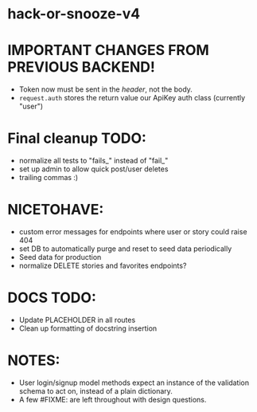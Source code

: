 # hack-or-snooze-v4

# IMPORTANT CHANGES FROM PREVIOUS BACKEND!

- Token now must be sent in the _header_, not the body.
- `request.auth` stores the return value our ApiKey auth class (currently
  "user")

# Final cleanup TODO:
- normalize all tests to "fails_" instead of "fail_"
- set up admin to allow quick post/user deletes
- trailing commas :)

# NICETOHAVE:
- custom error messages for endpoints where user or story could raise 404
- set DB to automatically purge and reset to seed data periodically
- Seed data for production
- normalize DELETE stories and favorites endpoints?

# DOCS TODO:

- Update PLACEHOLDER in all routes
- Clean up formatting of docstring insertion

# NOTES:
- User login/signup model methods expect an instance of the validation schema to act on, instead of a plain dictionary.
- A few #FIXME: are left throughout with design questions.